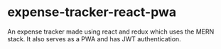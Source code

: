 # expense-tracker-react-pwa
An expense tracker made using react and redux which uses the MERN stack. It also serves as a PWA and has JWT authentication.
